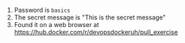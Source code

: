 1. Password is `basics`
2. The secret message is "This is the secret message"
3. Found it on a web browser at https://hub.docker.com/r/devopsdockeruh/pull_exercise


